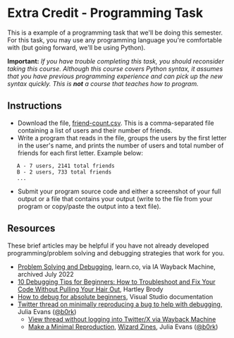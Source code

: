 # Extra Credit - Programming Task

This is a example of a programming task that we'll be doing this semester.  For this task, you may use any programming language you're comfortable with (but going forward, we'll be using Python).  

**Important:** *If you have trouble completing this task, you should reconsider taking this course. Although this course covers Python syntax, it assumes that you have previous programming experience and can pick up the new syntax quickly. This is **not** a course that teaches how to program.*

## Instructions

* Download the file, [friend-count.csv](friend-count.csv).  This is a comma-separated file containing a list of users and their number of friends.
* Write a program that reads in the file, groups the users by the first letter in the user's name, and prints the number of users and total number of friends for each first letter.  Example below:
```
   A - 7 users, 2141 total friends
   B - 2 users, 733 total friends
   ...
```
* Submit your program source code and either a screenshot of your full output or a file that contains your output (write to the file from your program or copy/paste the output into a text file).

## Resources

These brief articles may be helpful if you have not already developed programming/problem solving and debugging strategies that work for you.

* [Problem Solving and Debugging](https://web.archive.org/web/20220701144300/https://learn.co/lessons/problem-solving-and-debugging), learn.co, via IA Wayback Machine, archived July 2022
* [10 Debugging Tips for Beginners: How to Troubleshoot and Fix Your Code Without Pulling Your Hair Out](https://blog.hartleybrody.com/debugging-code-beginner/), Hartley Brody
* [How to debug for absolute beginners](https://learn.microsoft.com/en-us/visualstudio/debugger/debugging-absolute-beginners?view=vs-2019&tabs=csharp), Visual Studio documentation
* [Twitter thread on minimally reproducing a bug to help with debugging](https://twitter.com/b0rk/status/1421141801407291398), Julia Evans ([@b0rk](https://twitter.com/b0rk))
  * [View thread without logging into Twitter/X via Wayback Machine](https://web.archive.org/web/20210730162226/https://twitter.com/b0rk/status/1421143938153517060)
  * [Make a Minimal Reproduction](https://wizardzines.com/comics/minimal-reproduction/), [Wizard Zines](https://wizardzines.com/), Julia Evans ([@b0rk](https://twitter.com/b0rk))
